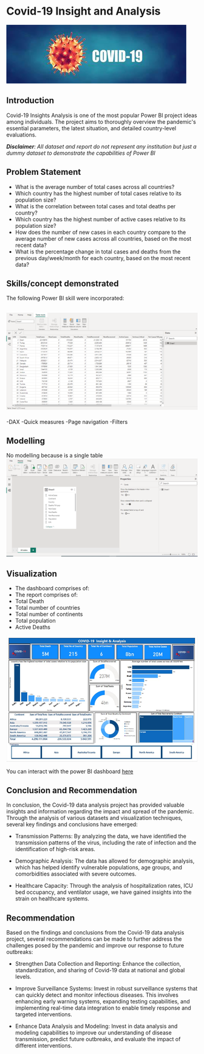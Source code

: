 # Covid-19 Insight and Analysis
![](Covid_pics.jfif)

## Introduction
Covid-19 Insights Analysis is one of the most popular Power BI project ideas among individuals. The project aims to thoroughly overview the pandemic's essential parameters, the latest situation, and detailed country-level evaluations.


*_**Disclaimer**: All dataset and report do not represent any institution but just a dummy dataset to demonstrate the capabilities of Power BI_*

## Problem Statement
- What is the average number of total cases across all countries?
- Which country has the highest number of total cases relative to its population size?
- What is the correlation between total cases and total deaths per country?
- Which country has the highest number of active cases relative to its population size?
- How does the number of new cases in each country compare to the average number of new cases across all countries, based on the most recent data?
- What is the percentage change in total cases and deaths from the previous day/week/month for each country, based on the most recent data?

## Skills/concept demonstrated
The following Power BI skill were incorporated:
  
  ![](Data_View.PNG)
  ---
  -DAX 
  -Quick measures
  -Page navigation
  -Filters
  
  ## Modelling
  No modelling because is a single table
  ![](Model_view.PNG)
  
  ## Visualization
 - The dashboard comprises of:
 - The report comprises of:
-  Total Death
-  Total number of countries
-  Total number of continents
-  Total population 
-  Active Deaths

![](COVID_19.jpg)

  You can interact with the power BI dashboard [here](https://app.powerbi.com/groups/me/reports/75dbb73a-5714-4aef-8a1b-3bcfa7957af2/ReportSectionc6ac2be849eb9ff44729?experience=power-bi)
  
  ## Conclusion and Recommendation
  In conclusion, the Covid-19 data analysis project has provided valuable insights and information regarding the impact and spread of the pandemic. Through the analysis of various datasets and visualization techniques, several key findings and conclusions have emerged:

- Transmission Patterns: By analyzing the data, we have identified the transmission patterns of the virus, including the rate of infection and the identification of high-risk areas. 

- Demographic Analysis: The data has allowed for demographic analysis, which has helped identify vulnerable populations, age groups, and comorbidities associated with severe outcomes. 

- Healthcare Capacity: Through the analysis of hospitalization rates, ICU bed occupancy, and ventilator usage, we have gained insights into the strain on healthcare systems.

## Recommendation
Based on the findings and conclusions from the Covid-19 data analysis project, several recommendations can be made to further address the challenges posed by the pandemic and improve our response to future outbreaks:

- Strengthen Data Collection and Reporting: Enhance the collection, standardization, and sharing of Covid-19 data at national and global levels. 


- Improve Surveillance Systems: Invest in robust surveillance systems that can quickly detect and monitor infectious diseases. This involves enhancing early warning systems, expanding testing capabilities, and implementing real-time data integration to enable timely response and targeted interventions.

- Enhance Data Analysis and Modeling: Invest in data analysis and modeling capabilities to improve our understanding of disease transmission, predict future outbreaks, and evaluate the impact of different interventions.

